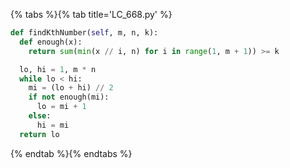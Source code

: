 {% tabs %}{% tab title='LC_668.py' %}

```py
def findKthNumber(self, m, n, k):
  def enough(x):
    return sum(min(x // i, n) for i in range(1, m + 1)) >= k

  lo, hi = 1, m * n
  while lo < hi:
    mi = (lo + hi) // 2
    if not enough(mi):
      lo = mi + 1
    else:
      hi = mi
  return lo
```

{% endtab %}{% endtabs %}
